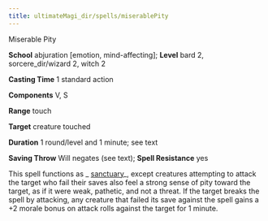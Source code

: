 ```yaml
---
title: ultimateMagi_dir/spells/miserablePity
---
```

Miserable Pity

**School** abjuration [emotion, mind-affecting]; **Level** bard 2, sorcere_dir/wizard 2, witch 2

**Casting Time** 1 standard action

**Components** V, S

**Range** touch

**Target** creature touched

**Duration** 1 round/level and 1 minute; see text

**Saving Throw** Will negates (see text); **Spell Resistance** yes

This spell functions as _ [sanctuary](spell_dir/sanctuary#_sanctuary)_, except creatures attempting to attack the target who fail their saves also feel a strong sense of pity toward the target, as if it were weak, pathetic, and not a threat. If the target breaks the spell by attacking, any creature that failed its save against the spell gains a +2 morale bonus on attack rolls against the target for 1 minute.

